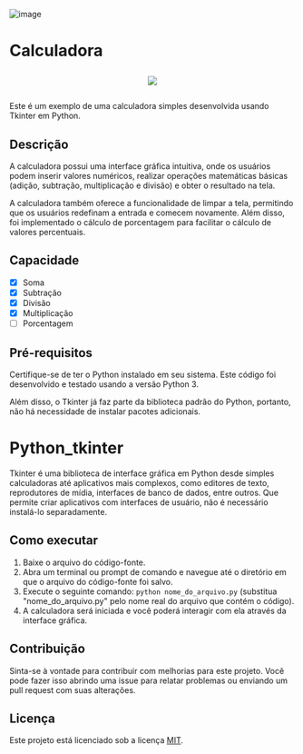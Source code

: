 
![image](https://github.com/brunadalmagro/Calculadora_Python/assets/96844434/ae23e841-7e94-403d-acaf-e9a12c4b6564)


# Calculadora <p align="center"><img src="http://img.shields.io/static/v1?label=STATUS&message=FINALIZADA&color=BLUE&style=for-the-badge"/></p>

Este é um exemplo de uma calculadora simples desenvolvida usando Tkinter em Python.

## Descrição

A calculadora possui uma interface gráfica intuitiva, onde os usuários podem inserir valores numéricos, realizar operações matemáticas básicas (adição, subtração, multiplicação e divisão) e obter o resultado na tela.

A calculadora também oferece a funcionalidade de limpar a tela, permitindo que os usuários redefinam a entrada e comecem novamente. Além disso, foi implementado o cálculo de porcentagem para facilitar o cálculo de valores percentuais.

## Capacidade
- [x] Soma
- [x] Subtração
- [x] Divisão
- [x] Multiplicação
- [ ] Porcentagem

## Pré-requisitos

Certifique-se de ter o Python instalado em seu sistema. Este código foi desenvolvido e testado usando a versão Python 3.

Além disso, o Tkinter já faz parte da biblioteca padrão do Python, portanto, não há necessidade de instalar pacotes adicionais.

# Python_tkinter
Tkinter é uma biblioteca de interface gráfica em Python desde simples calculadoras até aplicativos mais complexos, como editores de texto, reprodutores de mídia, interfaces de banco de dados, entre outros. Que permite criar aplicativos com interfaces de usuário, não é necessário instalá-lo separadamente.

## Como executar

1. Baixe o arquivo do código-fonte.
2. Abra um terminal ou prompt de comando e navegue até o diretório em que o arquivo do código-fonte foi salvo.
3. Execute o seguinte comando: `python nome_do_arquivo.py` (substitua "nome_do_arquivo.py" pelo nome real do arquivo que contém o código).
4. A calculadora será iniciada e você poderá interagir com ela através da interface gráfica.

## Contribuição

Sinta-se à vontade para contribuir com melhorias para este projeto. Você pode fazer isso abrindo uma issue para relatar problemas ou enviando um pull request com suas alterações.

## Licença

Este projeto está licenciado sob a licença [MIT](https://opensource.org/licenses/MIT).

